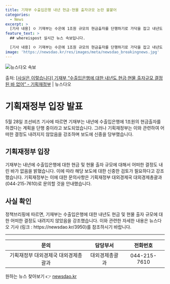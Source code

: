 ```yaml
---
title: 기재부 수출입은행 내년 현금·현물 출자규모 논란 불붙어
categories:
  - News
excerpt: >
  [기사 내용] ㅇ 기재부는 수은에 1조원 규모의 현금출자를 단행하기로 가닥을 잡고 내년도 예산을 내부 협의 …
feature_text: >
  ## whereispost 실시간 뉴스 속보입니다.

  [기사 내용] ㅇ 기재부는 수은에 1조원 규모의 현금출자를 단행하기로 가닥을 잡고 내년도 예산을 내부 협의 …
image: 'https://newsdao.kr/res/images/meta/newsdao_breakingnews.jpg'
---
```


![뉴스다오 속보](https://newsdao.kr/res/images/meta/newsdao_breakingnews.jpg)

<p>출처: <a href="https://newsdao.kr/3950" rel="dofollow">[사실은 이렇습니다] 기재부 “수출입은행에 대한 내년도 현금·현물 출자규모 결정된 바 없어” - 기획재정부</a> | 뉴스다오</p>

<h1>기획재정부 입장 발표</h1>

<p data-ke-size="size16">5월 28일 조선비즈 기사에 따르면 기재부는 내년에 수출입은행에 1조원의 현금출자를 하겠다는 계획을 단행 중이라고 보도되었습니다. 그러나 기획재정부는 이와 관련하여 어떠한 결정도 내려지지 않았음을 강조하며 보도에 신중을 당부했습니다.</p>

<h2 data-ke-size="size26">기획재정부 입장</h2>

<p data-ke-size="size16">기재부는 내년에 수출입은행에 대한 현금 및 현물 출자 규모에 대해서 어떠한 결정도 내린 바가 없음을 밝혔습니다. 이에 따라 해당 보도에 대한 신중한 검토가 필요하다고 강조했습니다. 기획재정부는 이에 대한 문의사항은 기획재정부 대외경제국 대외경제총괄과(044-215-7610)로 문의할 것을 안내했습니다.</p>

<h2 data-ke-size="size26">사실 확인</h2>

<p data-ke-size="size16">정책브리핑에 따르면, 기재부는 수출입은행에 대한 내년도 현금 및 현물 출자 규모에 대한 어떠한 결정도 내려지지 않았음을 강조했습니다. 이와 관련한 자세한 내용은 뉴스다오 기사 (링크 : https://newsdao.kr/3950)를 참조하시기 바랍니다.</p>

<hr>

<table>
<thead>
<tr>
<th style="text-align: center;">문의</th>
<th style="text-align: center;">담당부서</th>
<th style="text-align: center;">전화번호</th>
</tr>
</thead>
<tbody>
<tr>
<td style="text-align: center;">기획재정부 대외경제국 대외경제총괄과</td>
<td style="text-align: center;">대외경제총괄과</td>
<td style="text-align: center;">044-215-7610</td>
</tr>
</tbody>
</table> 

원하는 뉴스 찾아보기 👉 <a href="https://newsdao.kr" rel="dofollow">newsdao.kr</a>


